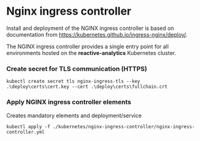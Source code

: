 # Nginx ingress controller

Install and deployment of the NGINX ingress controller is based on documentation from https://kubernetes.github.io/ingress-nginx/deploy/.

The NGINX ingress controller provides a single entry point for all environments hosted on the **reactive-analytics** Kubernetes cluster.

### Create secret for TLS communication (HTTPS)

`kubectl create secret tls nginx-ingress-tls --key .\deploy\certs\cert.key --cert .\deploy\certs\fullchain.crt`

### Apply NGINX ingress controller elements

Creates mandatory elements and deployment/service

`kubectl apply -f ./kubernetes/nginx-ingress-controller/nginx-ingress-controller.yml`
